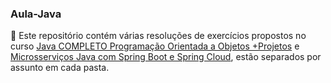 ### Aula-Java
📝 Este repositório contém várias resoluções de exercícios propostos no curso [Java COMPLETO Programação Orientada a Objetos +Projetos](https://www.udemy.com/course/java-curso-completo/) e [Microsserviços Java com Spring Boot e Spring Cloud](https://www.udemy.com/course/microsservicos-java-spring-cloud/), estão separados por assunto em cada pasta. 
